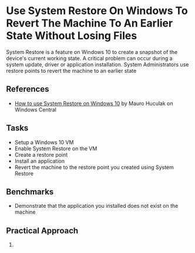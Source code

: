 # Use System Restore On Windows To Revert The Machine To An Earlier State Without Losing Files
System Restore is a feature on Windows 10 to create a snapshot of the device's current working state. A critical problem can occur during a system update, driver or application installation. System Administrators use restore points to revert the machine to an earlier state


## References
- [How to use System Restore on Windows 10](https://www.windowscentral.com/how-use-system-restore-windows-10) by Mauro Huculak on Windows Central



## Tasks
- Setup a Windows 10 VM
- Enable System Restore on the VM
- Create a restore point
- Install an application
- Revert the machine to the restore point you created using System Restore


## Benchmarks
- Demonstrate that the application you installed does not exist on the machine


## Practical Approach
1. 
